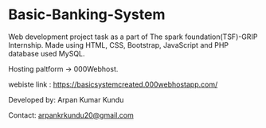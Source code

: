 # Basic-Banking-System

Web development project task as a part of The spark foundation(TSF)-GRIP Internship. Made using HTML, CSS, Bootstrap, JavaScript and PHP database used MySQL.

Hosting paltform -> 000Webhost.

webiste link : https://basicsystemcreated.000webhostapp.com/

Developed by: Arpan Kumar Kundu

Contact: arpankrkundu20@gmail.com
